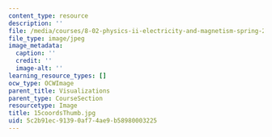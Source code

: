 ```yaml
---
content_type: resource
description: ''
file: /media/courses/8-02-physics-ii-electricity-and-magnetism-spring-2007/5c2b91ec91390af74ae9b58980003225_15coordsThumb.jpg
file_type: image/jpeg
image_metadata:
  caption: ''
  credit: ''
  image-alt: ''
learning_resource_types: []
ocw_type: OCWImage
parent_title: Visualizations
parent_type: CourseSection
resourcetype: Image
title: 15coordsThumb.jpg
uid: 5c2b91ec-9139-0af7-4ae9-b58980003225
---
```

